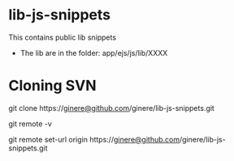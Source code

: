 # lib-js-snippets

This contains public lib snippets


* The lib are in the folder: app/ejs/js/lib/XXXX


# Cloning SVN
git clone https://ginere@github.com/ginere/lib-js-snippets.git

git remote -v

git remote set-url origin https://ginere@github.com/ginere/lib-js-snippets.git
